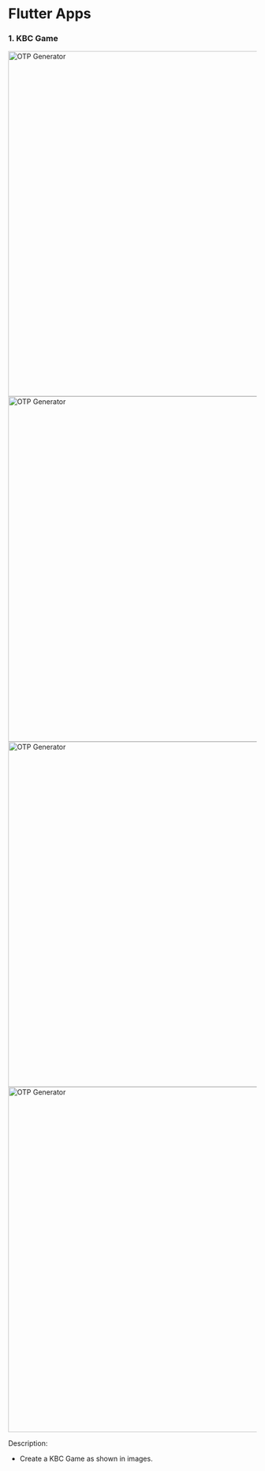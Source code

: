 # Flutter Apps

### 1. KBC Game

<img src="https://user-images.githubusercontent.com/29592628/206396496-6857cc08-a185-4639-9d60-77744bacd005.png" height="700" alt="OTP Generator">
<img src="https://user-images.githubusercontent.com/29592628/206396535-680d37f7-bebd-42d3-847f-b4f6e8b9c753.png" height="700" alt="OTP Generator">
<img src="https://user-images.githubusercontent.com/29592628/206396554-54332652-b98f-4d73-9ad0-8831e582afec.png" height="700" alt="OTP Generator">
<img src="https://user-images.githubusercontent.com/29592628/206396575-20c5b6f2-57d7-4ab4-9845-72611baa7bc2.png" height="700" alt="OTP Generator">

Description:
- Create a KBC Game as shown in images.
